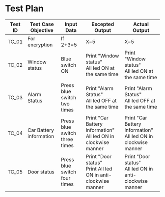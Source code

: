 # Test Plan

| Test ID |	Test Case Objective	| Input Data |	Excepted Output |	Actual Output|
|---------|---------------------|------------|------------------|--------------|
| TC_01 |	For encryption |	If 2+3=5 |	X=5	| X=5	|
| TC_02 |	 Window status	| Blue switch ON	| Print "Window status" <br/> All led ON at the same time	|  Print "Window status" <br/> All led ON at the same time	|
| TC_03 |	Alarm Status	| Press blue switch two times |	Print "Alarm Status" <br/> All led OFF at the same time | Print "Alarm Status" <br/>	All led OFF at the same time |
| TC_04	| Car Battery information | Press blue switch three times |	Print "Car Battery information" <br/> All led ON in clockwise manner |Print "Car Battery information" <br/> All led ON in clockwise manner |
| TC_05 |	Door status | 	Press blue switch four times | Print "Door status" <br/> Print All led ON in anti-clockwise manner	| Print "Door status" <br/> All led ON in anti-clockwise manner	|


